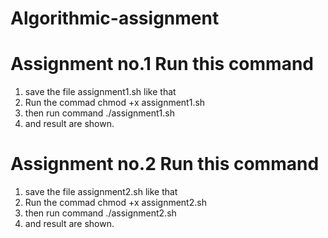 # Algorithmic-assignment
# Assignment no.1 Run this command
1. save the file assignment1.sh like that
2. Run the commad chmod +x assignment1.sh
3. then run command ./assignment1.sh
4. and result are shown.

# Assignment no.2 Run this command
1. save the file assignment2.sh like that
2. Run the commad chmod +x assignment2.sh
3. then run command ./assignment2.sh
4. and result are shown.
